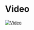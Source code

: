 # Video
[![Video](https://img.youtube.com/vi/VIDEO_ID/maxresdefault.jpg)](https://drive.google.com/file/d/1KfCSF2_4-uhaAYJLcje2OzckTdxA2AL2/view?usp=drive_link)

